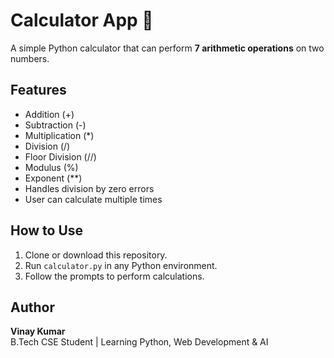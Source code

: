 # Calculator App 🧮

A simple Python calculator that can perform **7 arithmetic operations** on two numbers.

## Features
- Addition (+)
- Subtraction (-)
- Multiplication (*)
- Division (/)
- Floor Division (//)
- Modulus (%)
- Exponent (**)
- Handles division by zero errors
- User can calculate multiple times

## How to Use
1. Clone or download this repository.
2. Run `calculator.py` in any Python environment.
3. Follow the prompts to perform calculations.

## Author
**Vinay Kumar**  
B.Tech CSE Student | Learning Python, Web Development & AI
